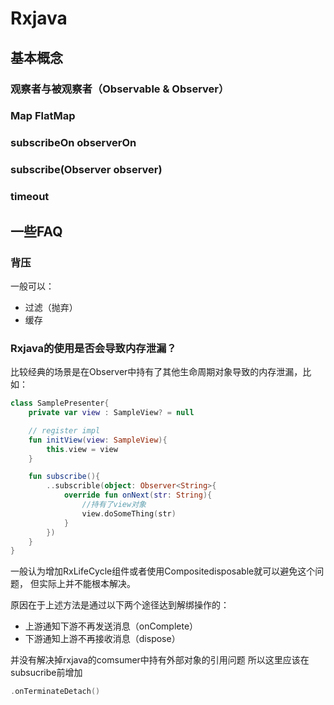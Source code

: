 # Rxjava

## 基本概念

### 观察者与被观察者（Observable & Observer）

### Map FlatMap

### subscribeOn observerOn

### subscribe(Observer observer)

### timeout

## 一些FAQ

### 背压

一般可以：

- 过滤（抛弃）
- 缓存

### Rxjava的使用是否会导致内存泄漏？

比较经典的场景是在Observer中持有了其他生命周期对象导致的内存泄漏，比如：
```kotlin
class SamplePresenter{
    private var view : SampleView? = null

    // register impl
    fun initView(view: SampleView){
        this.view = view
    }

    fun subscribe(){
        ..subscrible(object: Observer<String>{
            override fun onNext(str: String){
                //持有了view对象
                view.doSomeThing(str)
            }
        })
    }
}
```
一般认为增加RxLifeCycle组件或者使用Compositedisposable就可以避免这个问题，
但实际上并不能根本解决。

原因在于上述方法是通过以下两个途径达到解绑操作的：

- 上游通知下游不再发送消息（onComplete）
- 下游通知上游不再接收消息（dispose）

并没有解决掉rxjava的comsumer中持有外部对象的引用问题
所以这里应该在subsucribe前增加

```kotlin
.onTerminateDetach()
```
